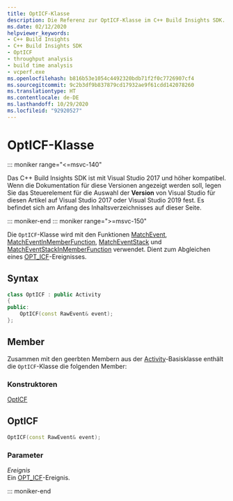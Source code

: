 ```yaml
---
title: OptICF-Klasse
description: Die Referenz zur OptICF-Klasse im C++ Build Insights SDK.
ms.date: 02/12/2020
helpviewer_keywords:
- C++ Build Insights
- C++ Build Insights SDK
- OptICF
- throughput analysis
- build time analysis
- vcperf.exe
ms.openlocfilehash: b816b53e1054c4492320bdb71f2f0c7726907cf4
ms.sourcegitcommit: 9c2b3df9b837879cd17932ae9f61cdd142078260
ms.translationtype: HT
ms.contentlocale: de-DE
ms.lasthandoff: 10/29/2020
ms.locfileid: "92920527"
---
```

# <a name="opticf-class"></a>OptICF-Klasse

::: moniker range="<=msvc-140"

Das C++ Build Insights SDK ist mit Visual Studio 2017 und höher kompatibel. Wenn die Dokumentation für diese Versionen angezeigt werden soll, legen Sie das Steuerelement für die Auswahl der **Version** von Visual Studio für diesen Artikel auf Visual Studio 2017 oder Visual Studio 2019 fest. Es befindet sich am Anfang des Inhaltsverzeichnisses auf dieser Seite.

::: moniker-end
::: moniker range=">=msvc-150"

Die `OptICF`-Klasse wird mit den Funktionen [MatchEvent](../functions/match-event.md), [MatchEventInMemberFunction](../functions/match-event-in-member-function.md), [MatchEventStack](../functions/match-event-stack.md) und [MatchEventStackInMemberFunction](../functions/match-event-stack-in-member-function.md) verwendet. Dient zum Abgleichen eines [OPT_ICF](../event-table.md#opt-icf)-Ereignisses.

## <a name="syntax"></a>Syntax

```cpp
class OptICF : public Activity
{
public:
    OptICF(const RawEvent& event);
};
```

## <a name="members"></a>Member

Zusammen mit den geerbten Membern aus der [Activity](activity.md)-Basisklasse enthält die `OptICF`-Klasse die folgenden Member:

### <a name="constructors"></a>Konstruktoren

[OptICF](#opt-icf)

## <a name="opticf"></a><a name="opt-icf"></a> OptICF

```cpp
OptICF(const RawEvent& event);
```

### <a name="parameters"></a>Parameter

*Ereignis*\
Ein [OPT_ICF](../event-table.md#opt-icf)-Ereignis.

::: moniker-end
